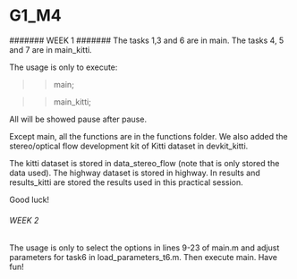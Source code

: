 # G1_M4
####### WEEK 1 #######
The tasks 1,3 and 6 are in main.
The tasks 4, 5 and 7 are in main_kitti.

The usage is only to execute:

>> main;

>> main_kitti;

All will be showed pause after pause.

Except main, all the functions are in the functions folder. We also added the stereo/optical flow development kit of Kitti dataset in devkit_kitti.

The kitti dataset is stored in data_stereo_flow (note that is only stored the data used).
The highway dataset is stored in highway.
In results and results_kitti are stored the results used in this practical session.

Good luck!

###### WEEK 2 ######
The usage is only to select the options in lines 9-23 of main.m and adjust parameters for task6 in load_parameters_t6.m. Then execute main. Have fun!

